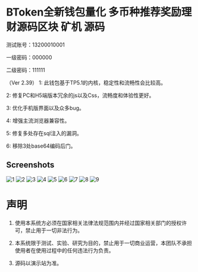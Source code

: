 # BToken全新钱包量化 多币种推荐奖励理财源码区块 矿机 源码

测试账号：13200010001

一级密码：000000

二级密码：111111

（Ver 2.39）
1: 此钱包基于TP5.1的内核，稳定性和流畅性会比较高。

2: 修复PC和H5端版本冗余的js以及Css，流畅度和体验性更好。

3: 优化手机版界面以及众多bug。

4: 增强主流浏览器兼容性。

5: 修复多处存在sql注入的漏洞。

6: 移除3处base64编码后门。


## Screenshots
![1](imgs/01.jpg)
![2](imgs/02.JPG)
![3](imgs/03.JPG)
![4](imgs/04.JPG)
![5](imgs/05.JPG)
![6](imgs/06.JPG)
![7](imgs/07.JPG)
![8](imgs/08.JPG)
![9](imgs/09.JPG)






# 声明

1. 使用本系统方必须在国家相关法律法规范围内并经过国家相关部门的授权许可，禁止用于一切非法行为。

2. 本系统限于测试、实验、研究为目的，禁止用于一切商业运营，本团队不承担使用者在使用过程中的任何违法行为负责。

3. 源码以演示站为准。
